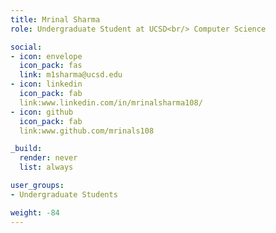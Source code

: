 ```yaml
---
title: Mrinal Sharma
role: Undergraduate Student at UCSD<br/> Computer Science

social:
- icon: envelope
  icon_pack: fas
  link: m1sharma@ucsd.edu                        
- icon: linkedin
  icon_pack: fab
  link:www.linkedin.com/in/mrinalsharma108/                                                                   
- icon: github
  icon_pack: fab
  link:www.github.com/mrinals108

_build:
  render: never
  list: always

user_groups:
- Undergraduate Students

weight: -84
---
```

